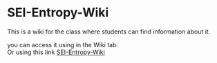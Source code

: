 # SEI-Entropy-Wiki

This is a wiki for the class where students can find information about it.

you can access it using in the Wiki tab. 
<br>Or using this link [SEI-Entropy-Wiki](https://github.com/sei-entropy/SEI-Entropy-Wiki/wiki)
